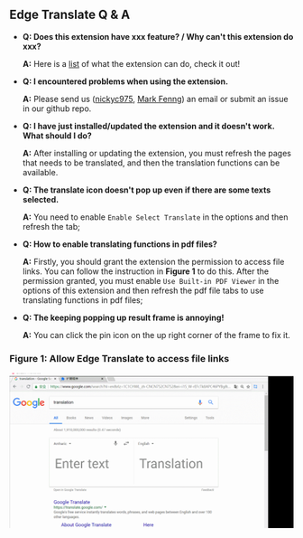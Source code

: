 ## Edge Translate Q & A

* __Q: Does this extension have xxx feature? / Why can't this extension do xxx?__

  __A:__ Here is a [list](./Introduction.md) of what the extension can do, check it out!

* __Q: I encountered problems when using the extension.__

  __A:__ Please send us ([nickyc975](mailto:chenjinlong2016@outlook.com), [Mark Fenng](mailto:f18846188605@gmail.com)) an email or submit an issue in our github repo.

* __Q: I have just installed/updated the extension and it doesn't work. What should I do?__

  __A:__ After installing or updating the extension, you must refresh the pages that needs to be translated, and then the translation functions can be available.

* __Q: The translate icon doesn't pop up even if there are some texts selected.__

  __A:__ You need to enable `Enable Select Translate` in the options and then refresh the tab;

* __Q: How to enable translating functions in pdf files?__

  __A:__ Firstly, you should grant the extension the permission to access file links. You can follow the instruction in __Figure 1__ to do this. After the permission granted, you must enable `Use Built-in PDF Viewer` in the options of this extension and then refresh the pdf file tabs to use translating functions in pdf files;

* __Q: The keeping popping up result frame is annoying!__

  __A:__ You can click the pin icon on the up right corner of the frame to fix it.

### Figure 1: Allow Edge Translate to access file links

![grant_access](../../images/grant_access.gif)